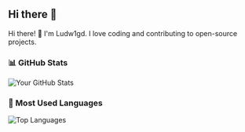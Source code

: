 ## Hi there 👋

Hi there! 👋 I'm Ludw1gd. I love coding and contributing to open-source projects.

### 📊 GitHub Stats
![Your GitHub Stats](https://github-readme-stats.vercel.app/api?username=yourusername&show_icons=true&theme=tokyonight&hide_border=true&count_private=true&hide=issues)

### 📂 Most Used Languages
![Top Languages](https://github-readme-stats.vercel.app/api/top-langs/?username=yourusername&layout=compact&theme=tokyonight&langs_count=6&hide_border=true)



<!--
**Ludw1gd/Ludw1gd** is a ✨ _special_ ✨ repository because its `README.md` (this file) appears on your GitHub profile.

Here are some ideas to get you started:

- 🔭 I’m currently working on ...
- 🌱 I’m currently learning ...
- 👯 I’m looking to collaborate on ...
- 🤔 I’m looking for help with ...
- 💬 Ask me about ...
- 📫 How to reach me: ...
- 😄 Pronouns: ...
- ⚡ Fun fact: ...
-->
